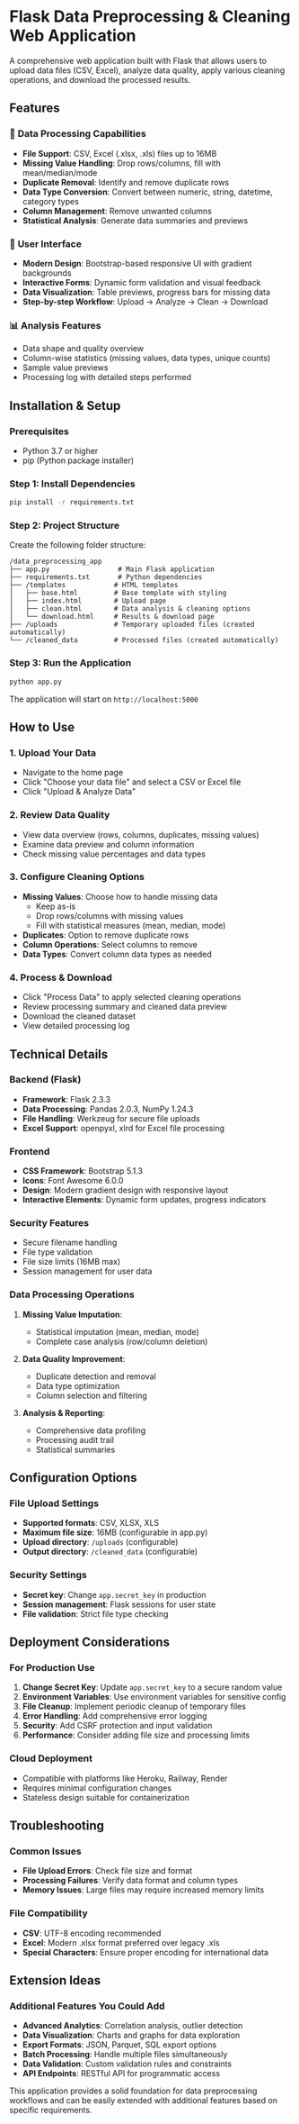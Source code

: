 # Flask Data Preprocessing & Cleaning Web Application

A comprehensive web application built with Flask that allows users to upload data files (CSV, Excel), analyze data quality, apply various cleaning operations, and download the processed results.

## Features

### 🔧 **Data Processing Capabilities**
- **File Support**: CSV, Excel (.xlsx, .xls) files up to 16MB
- **Missing Value Handling**: Drop rows/columns, fill with mean/median/mode
- **Duplicate Removal**: Identify and remove duplicate rows
- **Data Type Conversion**: Convert between numeric, string, datetime, category types
- **Column Management**: Remove unwanted columns
- **Statistical Analysis**: Generate data summaries and previews

### 🎨 **User Interface**
- **Modern Design**: Bootstrap-based responsive UI with gradient backgrounds
- **Interactive Forms**: Dynamic form validation and visual feedback
- **Data Visualization**: Table previews, progress bars for missing data
- **Step-by-step Workflow**: Upload → Analyze → Clean → Download

### 📊 **Analysis Features**
- Data shape and quality overview
- Column-wise statistics (missing values, data types, unique counts)
- Sample value previews
- Processing log with detailed steps performed

## Installation & Setup

### Prerequisites
- Python 3.7 or higher
- pip (Python package installer)

### Step 1: Install Dependencies
```bash
pip install -r requirements.txt
```

### Step 2: Project Structure
Create the following folder structure:
```
/data_preprocessing_app
├── app.py                 # Main Flask application
├── requirements.txt       # Python dependencies
├── /templates            # HTML templates
│   ├── base.html         # Base template with styling
│   ├── index.html        # Upload page
│   ├── clean.html        # Data analysis & cleaning options
│   └── download.html     # Results & download page
├── /uploads              # Temporary uploaded files (created automatically)
└── /cleaned_data         # Processed files (created automatically)
```

### Step 3: Run the Application
```bash
python app.py
```

The application will start on `http://localhost:5000`

## How to Use

### 1. **Upload Your Data**
- Navigate to the home page
- Click "Choose your data file" and select a CSV or Excel file
- Click "Upload & Analyze Data"

### 2. **Review Data Quality**
- View data overview (rows, columns, duplicates, missing values)
- Examine data preview and column information
- Check missing value percentages and data types

### 3. **Configure Cleaning Options**
- **Missing Values**: Choose how to handle missing data
  - Keep as-is
  - Drop rows/columns with missing values
  - Fill with statistical measures (mean, median, mode)
- **Duplicates**: Option to remove duplicate rows
- **Column Operations**: Select columns to remove
- **Data Types**: Convert column data types as needed

### 4. **Process & Download**
- Click "Process Data" to apply selected cleaning operations
- Review processing summary and cleaned data preview
- Download the cleaned dataset
- View detailed processing log

## Technical Details

### Backend (Flask)
- **Framework**: Flask 2.3.3
- **Data Processing**: Pandas 2.0.3, NumPy 1.24.3
- **File Handling**: Werkzeug for secure file uploads
- **Excel Support**: openpyxl, xlrd for Excel file processing

### Frontend
- **CSS Framework**: Bootstrap 5.1.3
- **Icons**: Font Awesome 6.0.0
- **Design**: Modern gradient design with responsive layout
- **Interactive Elements**: Dynamic form updates, progress indicators

### Security Features
- Secure filename handling
- File type validation
- File size limits (16MB max)
- Session management for user data

### Data Processing Operations
1. **Missing Value Imputation**:
   - Statistical imputation (mean, median, mode)
   - Complete case analysis (row/column deletion)

2. **Data Quality Improvement**:
   - Duplicate detection and removal
   - Data type optimization
   - Column selection and filtering

3. **Analysis & Reporting**:
   - Comprehensive data profiling
   - Processing audit trail
   - Statistical summaries

## Configuration Options

### File Upload Settings
- **Supported formats**: CSV, XLSX, XLS
- **Maximum file size**: 16MB (configurable in app.py)
- **Upload directory**: `/uploads` (configurable)
- **Output directory**: `/cleaned_data` (configurable)

### Security Settings
- **Secret key**: Change `app.secret_key` in production
- **Session management**: Flask sessions for user state
- **File validation**: Strict file type checking

## Deployment Considerations

### For Production Use
1. **Change Secret Key**: Update `app.secret_key` to a secure random value
2. **Environment Variables**: Use environment variables for sensitive config
3. **File Cleanup**: Implement periodic cleanup of temporary files
4. **Error Handling**: Add comprehensive error logging
5. **Security**: Add CSRF protection and input validation
6. **Performance**: Consider adding file size and processing limits

### Cloud Deployment
- Compatible with platforms like Heroku, Railway, Render
- Requires minimal configuration changes
- Stateless design suitable for containerization

## Troubleshooting

### Common Issues
- **File Upload Errors**: Check file size and format
- **Processing Failures**: Verify data format and column types
- **Memory Issues**: Large files may require increased memory limits

### File Compatibility
- **CSV**: UTF-8 encoding recommended
- **Excel**: Modern .xlsx format preferred over legacy .xls
- **Special Characters**: Ensure proper encoding for international data

## Extension Ideas

### Additional Features You Could Add
- **Advanced Analytics**: Correlation analysis, outlier detection
- **Data Visualization**: Charts and graphs for data exploration
- **Export Formats**: JSON, Parquet, SQL export options
- **Batch Processing**: Handle multiple files simultaneously
- **Data Validation**: Custom validation rules and constraints
- **API Endpoints**: RESTful API for programmatic access

This application provides a solid foundation for data preprocessing workflows and can be easily extended with additional features based on specific requirements.